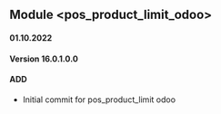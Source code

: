 ## Module <pos_product_limit_odoo>

#### 01.10.2022
#### Version 16.0.1.0.0
#### ADD
- Initial commit for pos_product_limit odoo